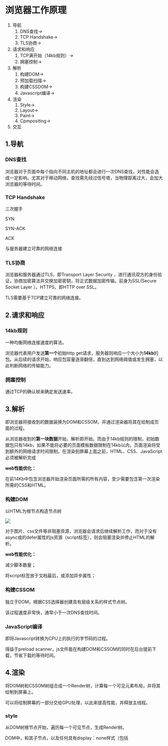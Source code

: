 

# 浏览器工作原理

1. 导航
   1. DNS查找->
   2. TCP Handshake->
   3. TLS协商->
2. 请求和响应
   1. TCP满开始（14kb规则）->
   2. 拥塞控制->
3. 解析
   1. 构建DOM->
   2. 预加载扫描->
   3. 构建CSSDOM->
   4. Javascript编译->
4. 渲染
   1. Style->
   2. Layout->
   3. Paint->
   4. Cpmpositing->
5. 交互



## 1.导航

### DNS查找

浏览器对于页面中每个指向不同主机的地址都会进行一次DNS查找，对性能会造成一定影响。尤其对于移动网络，查找需先经过信号塔，当物理距离过大，会加大浏览器的等待时间。



### TCP Handshake

三次握手

SYN

SYN-ACK

ACK

与服务器建立可靠的网络连接



### TLS协商

浏览器和服务器通过TLS，即Transport Layer Security ，进行通讯双方的身份验证，协商加密算法并交换加密密钥，将正式数据加密传输。前身为SSL(Secure Socket Layer ）。HTTPS，即HTTP over SSL。

TLS需要基于TCP建立可靠的网络连接。



## 2.请求和响应

### 14kb规则

一种均衡网络连接速度的算法。

浏览器代表用户发送**第一个**初始http get请求，服务器则响应一个大小为**14kb**的包。从后续的请求开始，响应包容量逐渐翻倍，直到达到网络阈值或发生拥塞，以此判断网络的传输能力。

### 拥塞控制

通过TCP的确认帧来确定发送速率。



## 3.解析

即浏览器将接收到的数据装换为DOM和CSSOM，并通过渲染器将其在绘制成页面的过程。

从浏览器收到的**第一块数据**开始，解析即开始。而由于14kb规则的限制，初始数据包只有14kb，如果不能将必要的页面模板数据限制在14kb以内，页面渲染将受到额外的网络请求时间限制。在渲染到屏幕上面之前，HTML、CSS、JavaScript必须被解析完成

**web性能优化：**

在前14Kb中包含浏览器开始渲染页面所需的所有内容，至少需要包含第一次渲染所需的CSS和HTML。

### 构建DOM

以HTML为根节点构造节点树

![](https://mdn.mozillademos.org/files/16759/DOM.gif)

对于图片、css文件等非阻塞资源，浏览器会请求后继续解析工作，而对于没有async或的defer属性的js资源（script标签），则会阻塞渲染并停止HTML的解析。

**web性能优化：**

减少脚本数量；

将script标签放于文档最后，或添加异步属性；

### 构建CSSOM

独立于DOM，根据CSS选择器创建具有层级关系的样式节点树。

该过程速度非常快，通常小于一次DNS查找时间。

### JavaScript编译

即将Javascript转换为CPU上的执行的字节码的过程。

得益于preload scanner，js文件能在构建DOM和CSSOM的同时在后台提前下载，节省下载的等待时间。



## 4.渲染

将DOM树和CSSOM树组合成一个Render树，计算每一个可见元素布局，并将其绘制到屏幕上。

可以将绘制屏幕的一部分交给GPU处理，以此来提高性能，并释放主线程。

### style

从DOM树根节点开始，遍历每一个可见节点，生成Render树。

DOM中，<head>和其子节点，以及任何具有display：none样式（包括<script>元素）的节点都不会出现在Render树上。而具有`visibility: hidden`的节点会出现在Render树上，并会占用空间。

### layout

从Render树的根节点开始遍历，运行布局计算每个节点的几何体，即确定所有节点的宽、高和位置。

该第一次计算过程称为布局，此后对节点大小和位置的重新计算称为回流。通常，由于图片的异步加载（未定义图片大小），一旦确定图片大小，就会引起回流。

### paint

浏览器将计算的每个可视部分转换为屏幕上的实际像素。

为了确保动画平滑，整个过程，包括计算、回流和控制，必须让浏览器在16.67ms内完成（60帧）。

### composition

元素被分解为多个层绘制，不同层的重叠部分便需要进行合成（composition）。分层，能在一定程度上提高重绘的速度。

web性能优化：

- 在图片加载引起的回流中，如果定义了图像大小，则只需要重新绘制对应的层。否则渲染过程将从布局过程（layout）重新开始。
- 分层以内存管理为代价，不应作为优化策略过渡使用



## 5.交互

”Time to Interactive“（TTI），指从第一个请求导致DNS查找和SSL连接，到页面可交互时所用的时间。这个时间一般在50ms内。

包括主线程在解析、编译和执行Javascript时，仍无法响应用户操作。如果Javascript过于臃肿，TTI可能会超过50ms。

